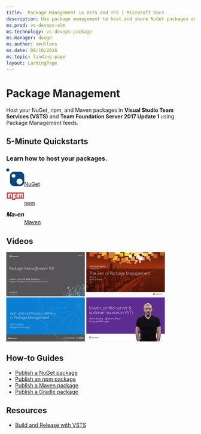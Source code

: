 ```yaml
---
title:  Package Management in VSTS and TFS | Microsoft Docs   
description: Use package management to host and share NuGet packages and npm modules with VSTS or Team Foundation Server
ms.prod: vs-devops-alm
ms.technology: vs-devops-package
ms.manager: douge
ms.author: amullans
ms.date: 08/10/2016
ms.topic: landing-page
layout: LandingPage
---
```


# Package Management

Host your NuGet, npm, and Maven packages in **Visual Studio Team Services (VSTS)** and **Team Foundation Server 2017 Update 1** using Package Management feeds. 

## 5-Minute Quickstarts 

### Learn how to host your packages.

<div class="ico48Case halfStack"><div class="ico48Link"><a href="get-started-nuget.md"><img width="48" height="48" alt="" src="_img/index/logo_nuget.svg"><span>NuGet</span></a></div><div class="ico48Link"><a href="get-started-npm.md"><img width="48" height="48" alt="" src="_img/index/logo_npm.svg"><span>npm</span></a></div><div class="ico48Link"><a href="get-started-maven.md"><img width="48" height="48" alt="" src="_img/index/logo_maven.svg"><span>Maven</span></a></div></div>

## Videos

[![Package Management 101](_img/index/package-management-101.png)](https://channel9.msdn.com/events/Build/2017/P4110)   [![The Zen of Package Management](_img/index/zen-of-package-management.png)](https://channel9.msdn.com/events/Ignite/Australia-2017/NET324)   [![npm and continuous delivery in Package Management](_img/index/npm-and-continuous-delivery.png)](https://channel9.msdn.com/events/Visual-Studio/Visual-Studio-2017-Launch/T112)   [![Maven, symbol server, and upstream sources in VSTS](_img/index/maven-symbol-server-and-upstream-sources.png)](https://channel9.msdn.com/Events/Connect/2017/T180)

## How-to Guides

- [Publish a NuGet package](nuget/publish.md)
- [Publish an npm package](npm/publish.md)
- [Publish a Maven package](maven/publish.md)
- [Publish a Gradle package](gradle/publish-package-gradle.md)

## Resources

- [Build and Release with VSTS](/vsts/build-release/index)


